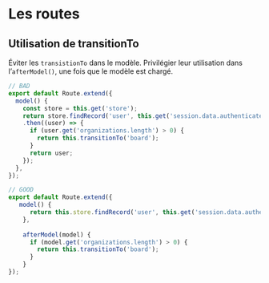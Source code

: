 # Les routes

## Utilisation de transitionTo

Éviter les `transistionTo` dans le modèle. Privilégier leur utilisation dans l’`afterModel()`, une fois que le modèle est chargé.

```javascript
// BAD
export default Route.extend({
  model() {
    const store = this.get('store');
    return store.findRecord('user', this.get('session.data.authenticated.userId'))
    .then((user) => {
      if (user.get('organizations.length') > 0) {
        return this.transitionTo('board');
      }
      return user;
    });
  },
});

// GOOD
export default Route.extend({
   model() {
      return this.store.findRecord('user', this.get('session.data.authenticated.userId'));
    },
  
    afterModel(model) {
      if (model.get('organizations.length') > 0) {
        return this.transitionTo('board');
      }
    }
});
```